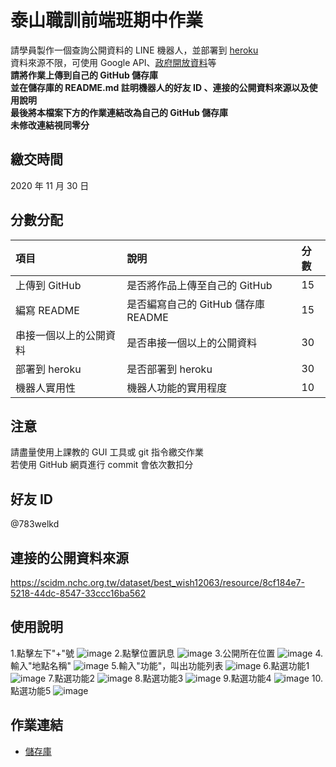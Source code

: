 # 泰山職訓前端班期中作業
請學員製作⼀個查詢公開資料的 LINE 機器⼈，並部署到 [heroku](https://www.heroku.com/)  
資料來源不限，可使⽤ Google API、[政府開放資料](https://data.gov.tw/)等  
**請將作業上傳到自己的 GitHub 儲存庫**  
**並在儲存庫的 README.md 註明機器⼈的好友 ID 、連接的公開資料來源以及使⽤說明**  
**最後將本檔案下方的作業連結改為自己的 GitHub 儲存庫**  
**未修改連結視同零分**

## 繳交時間
2020 年 11 月 30 日

## 分數分配
|項⽬|說明|分數|
|:---|:---|:---|
|上傳到 GitHub|是否將作品上傳⾄自己的 GitHub|15|
|編寫 README|是否編寫自己的 GitHub 儲存庫 README|15|
|串接⼀個以上的公開資料|是否串接⼀個以上的公開資料|30|
|部署到 heroku|是否部署到 heroku|30|
|機器⼈實⽤性|機器⼈功能的實⽤程度|10|

## 注意
請盡量使用上課教的 GUI 工具或 git 指令繳交作業  
若使用 GitHub 網頁進行 commit 會依次數扣分

## 好友 ID
@783welkd

## 連接的公開資料來源
https://scidm.nchc.org.tw/dataset/best_wish12063/resource/8cf184e7-5218-44dc-8547-33ccc16ba562

## 使⽤說明
1.點擊左下"+"號
![image](https://github.com/yujou0/Linebot/blob/master/2020.10.20/line機器人使用說明/1點擊左下%2B號.jpg)
2.點擊位置訊息
![image](https://github.com/yujou0/Linebot/blob/master/2020.10.20/line機器人使用說明/2點擊位置訊息.jpg)
3.公開所在位置
![image](https://github.com/yujou0/Linebot/blob/master/2020.10.20/line機器人使用說明/3公開所在位置.jpg)
4.輸入"地點名稱"
![image](https://github.com/yujou0/Linebot/blob/master/2020.10.20/line機器人使用說明/4輸入地點名稱.jpg)
5.輸入"功能"，叫出功能列表
![image](https://github.com/yujou0/Linebot/blob/master/2020.10.20/line機器人使用說明/5輸入功能.jpg)
6.點選功能1
![image](https://github.com/yujou0/Linebot/blob/master/2020.10.20/line機器人使用說明/6功能1.jpg)
7.點選功能2
![image](https://github.com/yujou0/Linebot/blob/master/2020.10.20/line機器人使用說明/7功能2.jpg)
8.點選功能3
![image](https://github.com/yujou0/Linebot/blob/master/2020.10.20/line機器人使用說明/8功能3.jpg)
9.點選功能4
![image](https://github.com/yujou0/Linebot/blob/master/2020.10.20/line機器人使用說明/9功能4.jpg)
10.點選功能5
![image](https://github.com/yujou0/Linebot/blob/master/2020.10.20/line機器人使用說明/10當輸入有誤時.jpg)
## 作業連結
- [儲存庫](https://github.com/)
